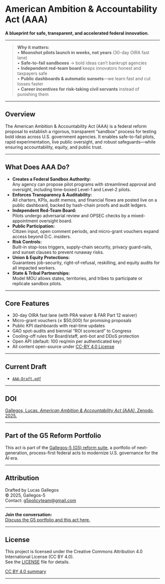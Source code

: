 # American Ambition & Accountability Act (AAA)

**A blueprint for safe, transparent, and accelerated federal innovation.**

---
> **Why it matters:**  
> • **Moonshot pilots launch in weeks, not years** (30-day OIRA fast lane)  
> • **Safe-to-fail sandboxes** → bold ideas can’t bankrupt agencies  
> • **Independent red-team board** keeps innovators honest and taxpayers safe  
> • **Public dashboards & automatic sunsets**—we learn fast and cut losses faster  
> • **Career incentives for risk-taking civil servants** instead of punishing them
---
## Overview

The American Ambition & Accountability Act (AAA) is a federal reform proposal to establish a rigorous, transparent “sandbox” process for testing bold ideas across U.S. government agencies. It enables safe-to-fail pilots, rapid experimentation, live public oversight, and robust safeguards—while ensuring accountability, equity, and public trust.

---

## What Does AAA Do?

- **Creates a Federal Sandbox Authority:**  
  Any agency can propose pilot programs with streamlined approval and oversight, including time-boxed Level-1 and Level-2 pilots.
- **Enforces Transparency & Auditability:**  
  All charters, KPIs, audit memos, and financial flows are posted live on a public dashboard, backed by hash-chain proofs and audit ledgers.
- **Independent Red-Team Board:**  
  Pilots undergo adversarial review and OPSEC checks by a mixed-appointment oversight board.
- **Public Participation:**  
  Citizen input, open comment periods, and micro-grant vouchers expand access beyond D.C. insiders.
- **Risk Controls:**  
  Built-in stop-loss triggers, supply-chain security, privacy guard-rails, and sunset clauses to prevent runaway risks.
- **Union & Equity Protections:**  
  Guarantees job-security, right-of-refusal, reskilling, and equity audits for all impacted workers.
- **State & Tribal Partnerships:**  
  Model MOU allows states, territories, and tribes to participate or replicate sandbox pilots.

---

## Core Features

- 30-day OIRA fast lane (with PRA waiver & FAR Part 12 waiver)
- Micro-grant vouchers (≤ $50,000) for promising proposals
- Public KPI dashboards with real-time updates
- GAO spot-audits and biennial “ROI scorecard” to Congress
- Cooling-off rules for Board/staff, anti-bot and DDoS protection
- Open API (default: 100 req/min per authenticated key)
- All content open-source under [CC-BY 4.0 License](./LICENSE)

---

## Current Draft

- [`AAA-Draft.pdf`](./American%20Ambition%20Act.pdf)

---
## DOI

[Gallegos, Lucas. *American Ambition & Accountability Act (AAA)*. Zenodo, 2025.](https://doi.org/10.5281/zenodo.16627446)
****

## Part of the G5 Reform Portfolio

This act is part of the [Gallegos-5 (G5) reform suite](https://github.com/Gallegos-5), a portfolio of next-generation, process-first federal acts to modernize U.S. governance for the AI era.

---

## Attribution

Drafted by Lucas Gallegos  
© 2025, Gallegos-5  
Contact: g5policyteam@gmail.com

---

**Join the conversation:**  
[Discuss the G5 portfolio and this act here.](https://github.com/Gallegos-5/G5-Portfolio/discussions)

---

## License

This project is licensed under the Creative Commons Attribution 4.0 International License (CC BY 4.0).  
See the [LICENSE](./LICENSE) file for details.

[CC BY 4.0 summary](https://creativecommons.org/licenses/by/4.0/)

---

